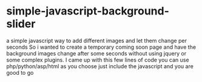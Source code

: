 # simple-javascript-background-slider
a simple javascript way to add different images and let them change per seconds
So i wanted to create a temporary coming soon page and have the background images change after some seconds without using jquery or some complex plugins.
I came up with this few lines of code
you can use php/python/asp/html as you choose
just include the javascript and you are good to go
